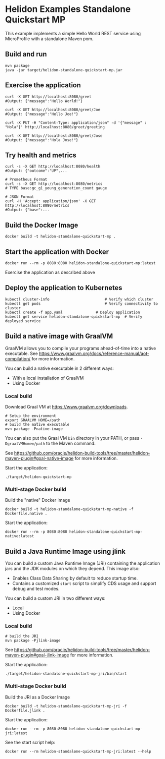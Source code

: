 # Helidon Examples Standalone Quickstart MP

This example implements a simple Hello World REST service using MicroProfile
 with a standalone Maven pom.

## Build and run

```shell
mvn package
java -jar target/helidon-standalone-quickstart-mp.jar
```

## Exercise the application

```shell
curl -X GET http://localhost:8080/greet
#Output: {"message":"Hello World!"}

curl -X GET http://localhost:8080/greet/Joe
#Output: {"message":"Hello Joe!"}

curl -X PUT -H "Content-Type: application/json" -d '{"message" : "Hola"}' http://localhost:8080/greet/greeting

curl -X GET http://localhost:8080/greet/Jose
#Output: {"message":"Hola Jose!"}
```

## Try health and metrics

```shell
curl -s -X GET http://localhost:8080/health
#Output: {"outcome":"UP",...

# Prometheus Format
curl -s -X GET http://localhost:8080/metrics
# TYPE base:gc_g1_young_generation_count gauge

# JSON Format
curl -H 'Accept: application/json' -X GET http://localhost:8080/metrics
#Output: {"base":...
```

## Build the Docker Image

```shell
docker build -t helidon-standalone-quickstart-mp .
```

## Start the application with Docker

```shell
docker run --rm -p 8080:8080 helidon-standalone-quickstart-mp:latest
```

Exercise the application as described above

## Deploy the application to Kubernetes

```shell
kubectl cluster-info                         # Verify which cluster
kubectl get pods                             # Verify connectivity to cluster
kubectl create -f app.yaml               # Deploy application
kubectl get service helidon-standalone-quickstart-mp  # Verify deployed service
```

## Build a native image with GraalVM

GraalVM allows you to compile your programs ahead-of-time into a native
 executable. See https://www.graalvm.org/docs/reference-manual/aot-compilation/
 for more information.

You can build a native executable in 2 different ways:
* With a local installation of GraalVM
* Using Docker

### Local build

Download Graal VM at https://www.graalvm.org/downloads.

```shell
# Setup the environment
export GRAALVM_HOME=/path
# build the native executable
mvn package -Pnative-image
```

You can also put the Graal VM `bin` directory in your PATH, or pass
 `-DgraalVMHome=/path` to the Maven command.

See https://github.com/oracle/helidon-build-tools/tree/master/helidon-maven-plugin#goal-native-image
 for more information.

Start the application:

```shell
./target/helidon-quickstart-mp
```

### Multi-stage Docker build

Build the "native" Docker Image

```shell
docker build -t helidon-standalone-quickstart-mp-native -f Dockerfile.native .
```

Start the application:

```shell
docker run --rm -p 8080:8080 helidon-standalone-quickstart-mp-native:latest
```
  
## Build a Java Runtime Image using jlink

You can build a custom Java Runtime Image (JRI) containing the application jars and the JDK modules 
on which they depend. This image also:

* Enables Class Data Sharing by default to reduce startup time. 
* Contains a customized `start` script to simplify CDS usage and support debug and test modes. 
 
You can build a custom JRI in two different ways:
* Local
* Using Docker


### Local build

```shell
# build the JRI
mvn package -Pjlink-image
```

See https://github.com/oracle/helidon-build-tools/tree/master/helidon-maven-plugin#goal-jlink-image
 for more information.

Start the application:

```shell
./target/helidon-standalone-quickstart-mp-jri/bin/start
```

### Multi-stage Docker build

Build the JRI as a Docker Image

```shell
docker build -t helidon-standalone-quickstart-mp-jri -f Dockerfile.jlink .
```

Start the application:

```shell
docker run --rm -p 8080:8080 helidon-standalone-quickstart-mp-jri:latest
```

See the start script help:

```shell
docker run --rm helidon-standalone-quickstart-mp-jri:latest --help
```